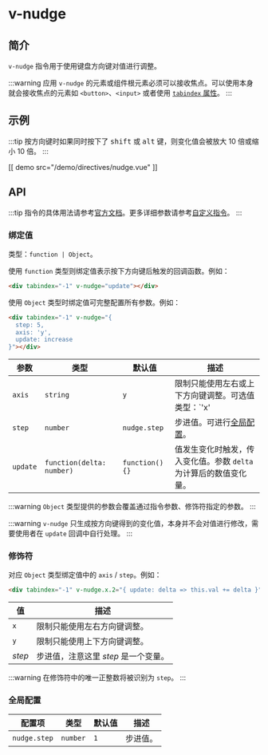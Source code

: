 # v-nudge

## 简介

`v-nudge` 指令用于使用键盘方向键对值进行调整。

:::warning
应用 `v-nudge` 的元素或组件根元素必须可以接收焦点。可以使用本身就会接收焦点的元素如 `<button>`、`<input>` 或者使用 [`tabindex` 属性](https://developer.mozilla.org/zh-CN/docs/Web/HTML/Global_attributes/tabindex)。
:::

## 示例

:::tip
按方向键时如果同时按下了 <kbd>shift</kbd> 或 <kbd>alt</kbd> 键，则变化值会被放大 10 倍或缩小 10 倍。
:::

[[ demo src="/demo/directives/nudge.vue" ]]

## API

:::tip
指令的具体用法请参考[官方文档](https://cn.vuejs.org/v2/guide/syntax.html#%E6%8C%87%E4%BB%A4)。更多详细参数请参考[自定义指令](https://cn.vuejs.org/v2/guide/custom-directive.html#%E9%92%A9%E5%AD%90%E5%87%BD%E6%95%B0%E5%8F%82%E6%95%B0)。
:::

### 绑定值

类型：`function | Object`。

使用 `function` 类型则绑定值表示按下方向键后触发的回调函数。例如：

```html
<div tabindex="-1" v-nudge="update"></div>
```

使用 `Object` 类型时绑定值可完整配置所有参数。例如：

```html
<div tabindex="-1" v-nudge="{
  step: 5,
  axis: 'y',
  update: increase
}"></div>
```

| 参数 | 类型 | 默认值 | 描述 |
| -- | -- | -- | -- |
| ``axis`` | `string` | `y` | 限制只能使用左右或上下方向键调整。可选值类型：`'x' | 'y'`。 |
| ``step`` | `number` | `nudge.step` | 步进值。可进行[全局配置](#全局配置)。 |
| ``update`` | `function(delta: number)` | `function() {}` | 值发生变化时触发，传入变化值。参数 `delta` 为计算后的数值变化量。 |

:::warning
 `Object` 类型提供的参数会覆盖通过指令参数、修饰符指定的参数。
:::

:::warning
`v-nudge` 只生成按方向键得到的变化值，本身并不会对值进行修改，需要使用者在 `update` 回调中自行处理。
:::

### 修饰符

对应 `Object` 类型绑定值中的 `axis` / `step`。例如：

```html
<div tabindex="-1" v-nudge.x.2="{ update: delta => this.val += delta }"></div>
```

| 值 | 描述 |
| -- | -- |
| ``x`` | 限制只能使用左右方向键调整。 |
| ``y`` | 限制只能使用上下方向键调整。 |
| <var>step</var> | 步进值，注意这里 <var>step</var> 是一个变量。 |

:::warning
在修饰符中的唯一正整数将被识别为 `step`。
:::

### 全局配置

| 配置项 | 类型 | 默认值 | 描述 |
| -- | -- | -- | -- |
| `nudge.step` | `number` | `1` | 步进值。 |
